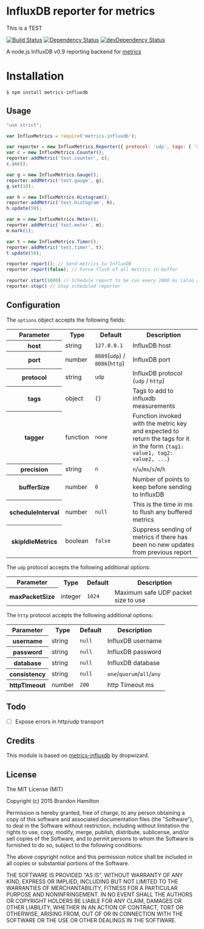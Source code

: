 # InfluxDB reporter for metrics

This is a TEST

[![Build Status](https://travis-ci.org/brandonhamilton/node-metrics-influxdb.svg)](https://travis-ci.org/brandonhamilton/node-metrics-influxdb)
[![Dependency Status](https://david-dm.org/brandonhamilton/node-metrics-influxdb.svg)](https://david-dm.org/brandonhamilton/node-metrics-influxdb)
[![devDependency Status](https://david-dm.org/brandonhamilton/node-metrics-influxdb/dev-status.svg)](https://david-dm.org/brandonhamilton/node-metrics-influxdb#info=devDependencies)

A node.js InfluxDB v0.9 reporting backend for [metrics](https://www.npmjs.com/package/metrics)

# Installation

    $ npm install metrics-influxdb

## Usage

```javascript
"use strict";

var InfluxMetrics = require('metrics-influxdb');

var reporter = new InfluxMetrics.Reporter({ protocol: 'udp', tags: { 'server': 'one' } });
var c = new InfluxMetrics.Counter();
reporter.addMetric('test.counter', c);
c.inc();

var g = new InfluxMetrics.Gauge();
reporter.addMetric('test.gauge', g);
g.set(10);

var h = new InfluxMetrics.Histogram();
reporter.addMetric('test.histogram', h);
h.update(50);

var m = new InfluxMetrics.Meter();
reporter.addMetric('test.meter', m);
m.mark(1);

var t = new InfluxMetrics.Timer();
reporter.addMetric('test.timer', t);
t.update(50);

reporter.report(); // Send metrics to InfluxDB
reporter.report(false); // Force flush of all metrics in buffer

reporter.start(1000) // Schedule report to be run every 1000 ms (also available through options)
reporter.stop() // Stop scheduled reporter 
```

## Configuration

The ``options`` object accepts the following fields:

<table>
  <tr>
    <th>Parameter</th><th>Type</th><th>Default</th><th>Description</th>
  </tr>
  <tr>
    <th>host</th>
    <td>string</td>
    <td><code>127.0.0.1</code></td>
    <td>InfluxDB host</td>
  </tr>
  <tr>
    <th>port</th>
    <td>number</td>
    <td><code>8089</code>(<code>udp</code>) / <code>8086</code>(<code>http</code>)</td>
    <td>InfluxDB port</td>
  </tr>
  <tr>
    <th>protocol</th>
    <td>string</td>
    <td><code>udp</code></td>
    <td>InfluxDB protocol (<code>udp</code> / <code>http</code>)</td>
  </tr>
  <tr>
    <th>tags</th>
    <td>object</td>
    <td><code>{}</code></td>
    <td>Tags to add to influxdb measurements</td>
  </tr>
  <tr>
    <th>tagger</th>
    <td>function</td>
    <td><code>none</code></td>
    <td>Function invoked with the metric key and expected to return the tags for
    it in the form <code>{tag1: value1, tag2: value2, ...}</code>
        </td>
  </tr>
  <tr>
    <th>precision</th>
    <td>string</td>
    <td><code>n</code></td>
    <td><code>n</code>/<code>u</code>/<code>ms</code>/<code>s</code>/<code>m</code>/<code>h</code></td>
  </tr>
  <tr>
    <th>bufferSize</th>
    <td>number</td>
    <td><code>0</code></td>
    <td>Number of points to keep before sending to InfluxDB</td>
  </tr>
  <tr>
    <th>scheduleInterval</th>
    <td>number</td>
    <td><code>null</code></td>
    <td>This is the time in ms to flush any buffered metrics</td>
  </tr>
  <tr>
    <th>skipIdleMetrics</th>
    <td>boolean</td>
    <td><code>false</code></td>
    <td>Suppress sending of metrics if there has been no new updates from previous report</td>
  </tr>
</table>

The <code>udp</code> protocol accepts the following additional options:
<table>
  <tr>
    <th>Parameter</th><th>Type</th><th>Default</th><th>Description</th>
  </tr>
  <tr>
    <th>maxPacketSize</th>
    <td>integer</td>
    <td><code>1024</code></td>
    <td>Maximum safe UDP packet size to use</td>
  </tr>
</table>

The <code>http</code> protocol accepts the following additional options:
<table>
  <tr>
    <th>Parameter</th><th>Type</th><th>Default</th><th>Description</th>
  </tr>
  <tr>
    <th>username</th>
    <td>string</td>
    <td><code>null</code></td>
    <td>InfluxDB username</td>
  </tr>
  <tr>
    <th>password</th>
    <td>string</td>
    <td><code>null</code></td>
    <td>InfluxDB password</td>
  </tr>
  <tr>
    <th>database</th>
    <td>string</td>
    <td><code>null</code></td>
    <td>InfluxDB database</td>
  </tr>
  <tr>
    <th>consistency</th>
    <td>string</td>
    <td><code>null</code></td>
    <td><code>one</code>/<code>quorum</code>/<code>all</code>/<code>any</code></td>
  </tr>
  <tr>
    <th>httpTimeout</th>    
    <td>number</td>
    <td><code>200</code></td>
    <td>http Timeout ms</td>
  </tr>
</table>

</table>

## Todo

- [ ] Expose errors in http/udp transport

## Credits

This module is based on [metrics-influxdb](https://github.com/dropwizard/metrics) by dropwizard.

## License

The MIT License (MIT)

Copyright (c) 2015 Brandon Hamilton

Permission is hereby granted, free of charge, to any person obtaining a copy
of this software and associated documentation files (the "Software"), to deal
in the Software without restriction, including without limitation the rights
to use, copy, modify, merge, publish, distribute, sublicense, and/or sell
copies of the Software, and to permit persons to whom the Software is
furnished to do so, subject to the following conditions:

The above copyright notice and this permission notice shall be included in all
copies or substantial portions of the Software.

THE SOFTWARE IS PROVIDED "AS IS", WITHOUT WARRANTY OF ANY KIND, EXPRESS OR
IMPLIED, INCLUDING BUT NOT LIMITED TO THE WARRANTIES OF MERCHANTABILITY,
FITNESS FOR A PARTICULAR PURPOSE AND NONINFRINGEMENT. IN NO EVENT SHALL THE
AUTHORS OR COPYRIGHT HOLDERS BE LIABLE FOR ANY CLAIM, DAMAGES OR OTHER
LIABILITY, WHETHER IN AN ACTION OF CONTRACT, TORT OR OTHERWISE, ARISING FROM,
OUT OF OR IN CONNECTION WITH THE SOFTWARE OR THE USE OR OTHER DEALINGS IN THE
SOFTWARE.
